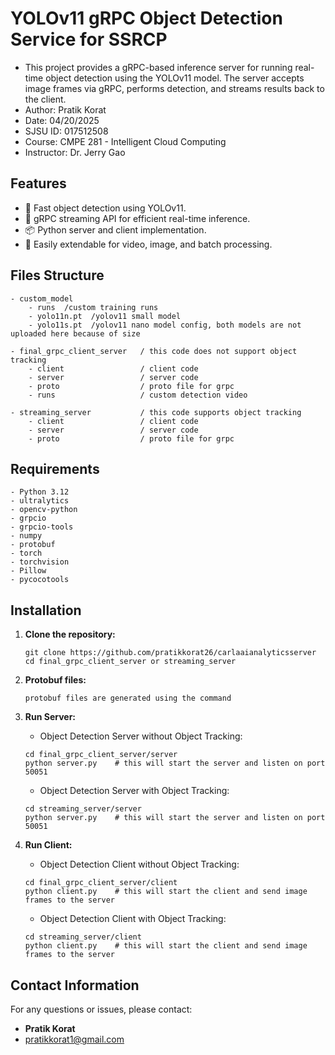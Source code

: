 # YOLOv11 gRPC Object Detection Service for SSRCP

* This project provides a gRPC-based inference server for running real-time object detection using the YOLOv11 model. The server accepts image frames via gRPC, performs detection, and streams results back to the client.
* Author: Pratik Korat
* Date: 04/20/2025
* SJSU ID: 017512508
* Course: CMPE 281 - Intelligent Cloud Computing
* Instructor: Dr. Jerry Gao

## Features

- 🚀 Fast object detection using YOLOv11.
- 🔗 gRPC streaming API for efficient real-time inference.
- 📦 Python server and client implementation.
- 📝 Easily extendable for video, image, and batch processing.

## Files Structure
```
- custom_model
    - runs  /custom training runs
    - yolo11n.pt  /yolov11 small model
    - yolo11s.pt  /yolov11 nano model config, both models are not uploaded here because of size

- final_grpc_client_server   / this code does not support object tracking
    - client                 / client code
    - server                 / server code
    - proto                  / proto file for grpc
    - runs                   / custom detection video

- streaming_server           / this code supports object tracking
    - client                 / client code
    - server                 / server code
    - proto                  / proto file for grpc

```

## Requirements
    - Python 3.12
    - ultralytics
    - opencv-python
    - grpcio
    - grpcio-tools
    - numpy
    - protobuf
    - torch
    - torchvision
    - Pillow
    - pycocotools

## Installation

1. **Clone the repository:**
    ```
    git clone https://github.com/pratikkorat26/carlaaianalyticsserver
    cd final_grpc_client_server or streaming_server
    ```
2. **Protobuf files:**
    ```
    protobuf files are generated using the command
    ```
   
3. **Run Server:**
    - Object Detection Server without Object Tracking:
    ```
    cd final_grpc_client_server/server
    python server.py    # this will start the server and listen on port 50051
    ```
    - Object Detection Server with Object Tracking:
    ```
    cd streaming_server/server
    python server.py    # this will start the server and listen on port 50051
    ```
   
4. **Run Client:**
    - Object Detection Client without Object Tracking:
    ```
    cd final_grpc_client_server/client
    python client.py    # this will start the client and send image frames to the server
    ```
    - Object Detection Client with Object Tracking:
    ```
    cd streaming_server/client
    python client.py    # this will start the client and send image frames to the server
    ```
   
## Contact Information
For any questions or issues, please contact:
- **Pratik Korat**
- pratikkorat1@gmail.com

